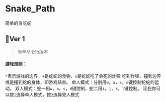 # Snake_Path
简单的贪吃蛇

## 🍎Ver 1

> 简单命令行版本

#### **游戏规则：**

`*`表示游戏的边界，`+`是蛇蛇的食物，`x`是蛇蛇吃了会死的炸弹
吃到炸弹、撞到边界或是撞到蛇的身体，即游戏结束。
单人模式：分别用`w`，`a`，`s`，`d`键控制蛇蛇的运动。
双人模式：蛇一用`w`，`a`，`s`，`d`键控制，蛇二用`i`，`j`，`k`，`l`键控制。
现在你可以按`1`选择单人模式，按`2`选择双人模式


